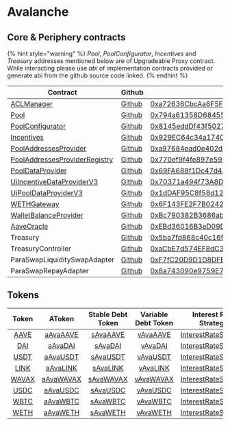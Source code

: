 # Avalanche

## Core & Periphery contracts

{% hint style="warning" %}
_Pool_, _PoolConfigurator_, _Incentives_ and _Treasury_ addresses mentioned below are of Upgradeable Proxy contract. While interacting please use _abi_ of implementation contracts provided or generate abi from the github source code linked.
{% endhint %}

| Contract                                                                                                       | Github                                                                                                                        | Address                                                                                                                    | ABI                                                                                                                             |
| -------------------------------------------------------------------------------------------------------------  | ----------------------------------------------------------------------------------------------------------------------------- | -------------------------------------------------------------------------------------------------------------------------- | ------------------------------------------------------------------------------------------------------------------------------- |
| [ACLManager](https://docs.aave.com/developers/core-contracts/aclmanager)                                       | [Github](https://github.com/aave/aave-v3-core/blob/master/contracts/protocol/configuration/ACLManager.sol)                    | [0xa72636CbcAa8F5FF95B2cc47F3CDEe83F3294a0B](https://snowtrace.io/address/0xa72636CbcAa8F5FF95B2cc47F3CDEe83F3294a0B#code) | [ABI](https://api.snowtrace.io/api?module=contract&action=getabi&address=0xa72636CbcAa8F5FF95B2cc47F3CDEe83F3294a0B&format=raw) |
| [Pool](https://docs.aave.com/developers/core-contracts/pool)                                                   | [Github](https://github.com/aave/aave-v3-core/blob/master/contracts/protocol/pool/Pool.sol)                                   | [0x794a61358D6845594F94dc1DB02A252b5b4814aD](https://snowtrace.io/address/0x794a61358D6845594F94dc1DB02A252b5b4814aD#code) | [ABI](https://api.snowtrace.io/api?module=contract&action=getabi&address=0xdf9e4abdbd94107932265319479643d3b05809dc&format=raw) |
| [PoolConfigurator](https://docs.aave.com/developers/core-contracts/poolconfigurator)                           | [Github](https://github.com/aave/aave-v3-core/blob/master/contracts/protocol/pool/PoolConfigurator.sol)                       | [0x8145eddDf43f50276641b55bd3AD95944510021E](https://snowtrace.io/address/0x8145eddDf43f50276641b55bd3AD95944510021E#code) | [ABI](https://api.snowtrace.io/api?module=contract&action=getabi&address=0xd6fa681e22306b0f4e605b979b7c9a1dfa865ade&format=raw) |
| [Incentives](https://docs.aave.com/developers/periphery-contracts/rewardscontroller)                           | [Github](https://github.com/aave/aave-v3-periphery/blob/master/contracts/rewards/RewardsController.sol)                       | [0x929EC64c34a17401F460460D4B9390518E5B473e](https://snowtrace.io/address/0x929EC64c34a17401F460460D4B9390518E5B473e#code) | [ABI](https://api.snowtrace.io/api?module=contract&action=getabi&address=0xaad324f7e4dd50c6b105820f8a877ee2dcbfa789&format=raw) |
| [PoolAddressesProvider](https://docs.aave.com/developers/core-contracts/pooladdressesprovider)                 | [Github](https://github.com/aave/aave-v3-core/blob/master/contracts/protocol/configuration/PoolAddressesProvider.sol)         | [0xa97684ead0e402dC232d5A977953DF7ECBaB3CDb](https://snowtrace.io/address/0xa97684ead0e402dC232d5A977953DF7ECBaB3CDb#code) | [ABI](https://api.snowtrace.io/api?module=contract&action=getabi&address=0xa97684ead0e402dC232d5A977953DF7ECBaB3CDb&format=raw) |
| [PoolAddressesProviderRegistry](https://docs.aave.com/developers/core-contracts/pooladdressesproviderregistry) | [Github](https://github.com/aave/aave-v3-core/blob/master/contracts/protocol/configuration/PoolAddressesProviderRegistry.sol) | [0x770ef9f4fe897e59daCc474EF11238303F9552b6](https://snowtrace.io/address/0x770ef9f4fe897e59daCc474EF11238303F9552b6#code) | [ABI](https://api.snowtrace.io/api?module=contract&action=getabi&address=0x770ef9f4fe897e59daCc474EF11238303F9552b6&format=raw) |
| [PoolDataProvider](https://docs.aave.com/developers/core-contracts/aaveprotocoldataprovider)                   | [Github](https://github.com/aave/aave-v3-core/blob/master/contracts/misc/AaveProtocolDataProvider.sol)                        | [0x69FA688f1Dc47d4B5d8029D5a35FB7a548310654](https://snowtrace.io/address/0x69fa688f1dc47d4b5d8029d5a35fb7a548310654#code) | [ABI](https://api.snowtrace.io/api?module=contract&action=getabi&address=0x69fa688f1dc47d4b5d8029d5a35fb7a548310654&format=raw) |
| [UiIncentiveDataProviderV3](https://docs.aave.com/developers/periphery-contracts/uiincentivedataproviderv3)    | [Github](https://github.com/aave/aave-v3-periphery/blob/master/contracts/misc/UiIncentiveDataProviderV3.sol)                  | [0x70371a494f73A8Df658C5cd29E2C1601787e1009](https://snowtrace.io/address/0x70371a494f73A8Df658C5cd29E2C1601787e1009#code) | [ABI](https://api.snowtrace.io/api?module=contract&action=getabi&address=0x70371a494f73A8Df658C5cd29E2C1601787e1009&format=raw) |
| [UiPoolDataProviderV3](https://docs.aave.com/developers/periphery-contracts/uipooldataproviderv3)              | [Github](https://github.com/aave/aave-v3-periphery/blob/master/contracts/misc/UiPoolDataProviderV3.sol)                       | [0x1dDAF95C8f58d1283E9aE5e3C964b575D7cF7aE3](https://snowtrace.io/address/0x1dDAF95C8f58d1283E9aE5e3C964b575D7cF7aE3#code) | [ABI](https://api.snowtrace.io/api?module=contract&action=getabi&address=0x1dDAF95C8f58d1283E9aE5e3C964b575D7cF7aE3&format=raw) |
| [WETHGateway](https://docs.aave.com/developers/periphery-contracts/wethgateway)                                | [Github](https://github.com/aave/aave-v3-periphery/blob/master/contracts/misc/WETHGateway.sol)                                | [0x6F143FE2F7B02424ad3CaD1593D6f36c0Aab69d7](https://snowtrace.io/address/0x6F143FE2F7B02424ad3CaD1593D6f36c0Aab69d7#code) | [ABI](https://api.snowtrace.io/api?module=contract&action=getabi&address=0x6F143FE2F7B02424ad3CaD1593D6f36c0Aab69d7&format=raw) |
| [WalletBalanceProvider](https://docs.aave.com/developers/periphery-contracts/walletbalanceprovider)            | [Github](https://github.com/aave/aave-v3-periphery/blob/master/contracts/misc/WalletBalanceProvider.sol)                      | [0xBc790382B3686abffE4be14A030A96aC6154023a](https://snowtrace.io/address/0xBc790382B3686abffE4be14A030A96aC6154023a#code) | [ABI](https://api.snowtrace.io/api?module=contract&action=getabi&address=0xBc790382B3686abffE4be14A030A96aC6154023a&format=raw) |
| [AaveOracle](https://docs.aave.com/developers/core-contracts/aaveoracle)                                       | [Github](https://github.com/aave/aave-v3-core/blob/master/contracts/misc/AaveOracle.sol)                                      | [0xEBd36016B3eD09D4693Ed4251c67Bd858c3c7C9C](https://snowtrace.io/address/0xEBd36016B3eD09D4693Ed4251c67Bd858c3c7C9C#code) | [ABI](https://api.snowtrace.io/api?module=contract&action=getabi&address=0xEBd36016B3eD09D4693Ed4251c67Bd858c3c7C9C&format=raw) |
| Treasury                                                                                                       | [Github](https://github.com/aave/aave-v3-periphery/blob/master/contracts/treasury/Collector.sol)                              | [0x5ba7fd868c40c16f7aDfAe6CF87121E13FC2F7a0](https://snowtrace.io/address/0x5ba7fd868c40c16f7aDfAe6CF87121E13FC2F7a0#code) | [ABI](https://api.snowtrace.io/api?module=contract&action=getabi&address=0xa6a7b56f27c9c943945e8a636c01e433240700d8&format=raw) |
| TreasuryController                                                                                             | [Github](https://github.com/aave/aave-v3-periphery/blob/master/contracts/treasury/CollectorController.sol)                    | [0xaCbE7d574EF8dC39435577eb638167Aca74F79f0](https://snowtrace.io/address/0xaCbE7d574EF8dC39435577eb638167Aca74F79f0#code) | [ABI](https://api.snowtrace.io/api?module=contract&action=getabi&address=0xaCbE7d574EF8dC39435577eb638167Aca74F79f0&format=raw) |
| ParaSwapLiquiditySwapAdapter                                                                                   | [Github](https://github.com/aave/aave-v3-periphery/blob/master/contracts/adapters/paraswap/ParaSwapLiquiditySwapAdapter.sol)  | [0xF7fC20D9D1D8DFE55F5F2c3180272a5747dD327F](https://snowtrace.io/address/0xF7fC20D9D1D8DFE55F5F2c3180272a5747dD327F#code) |                                                                                                                                 |
| ParaSwapRepayAdapter                                                                                           | [Github](https://github.com/aave/aave-v3-periphery/blob/master/contracts/adapters/paraswap/ParaSwapRepayAdapter.sol)          | [0x8a743090e9759E758d15a4CFd18408fb6332c625](https://snowtrace.io/address/0x8a743090e9759e758d15a4cfd18408fb6332c625#code) |                                                                                                                                 |

## Tokens

|                                         Token                                        |                                          AToken                                          |                                     Stable Debt Token                                     |                                    Variable Debt Token                                   |                                        Interest Rate Strategy                                        |
| :----------------------------------------------------------------------------------: | :--------------------------------------------------------------------------------------: | :---------------------------------------------------------------------------------------: | :--------------------------------------------------------------------------------------: | :--------------------------------------------------------------------------------------------------: |
|    [AAVE](https://snowtrace.io/address/0x63a72806098bd3d9520cc43356dd78afe5d386d9)   |    [aAvaAAVE](https://snowtrace.io/address/0xf329e36C7bF6E5E86ce2150875a84Ce77f477375)   |    [sAvaAAVE](https://snowtrace.io/address/0xfAeF6A702D15428E588d4C0614AEFb4348D83D48)    |    [vAvaAAVE](https://snowtrace.io/address/0xE80761Ea617F66F96274eA5e8c37f03960ecC679)   | [InterestRateStrategy](https://snowtrace.io/address/0x79a906e8c998d2fb5C5D66d23c4c5416Fe0168D6#code) |
|    [DAI](https://snowtrace.io/address/0xd586E7F844cEa2F87f50152665BCbc2C279D8d70)    |    [aAvaDAI](https://snowtrace.io/address/0x82E64f49Ed5EC1bC6e43DAD4FC8Af9bb3A2312EE)    |     [sAvaDAI](https://snowtrace.io/address/0xd94112B5B62d53C9402e7A60289c6810dEF1dC9B)    |    [vAvaDAI](https://snowtrace.io/address/0x8619d80FB0141ba7F184CbF22fd724116D9f7ffC)    | [InterestRateStrategy](https://snowtrace.io/address/0xfab05a6aF585da2F96e21452F91E812452996BD3#code) |
| [USDT](https://snowtrace.io/address/0x9702230A8Ea53601f5cD2dc00fDBc13d4dF4A8c7#code) | [aAvaUSDT](https://snowtrace.io/address/0x6ab707Aca953eDAeFBc4fD23bA73294241490620#code) |  [sAvaUSDT](https://snowtrace.io/address/0x70eFfc565DB6EEf7B927610155602d31b670e802#code) | [vAvaUSDT](https://snowtrace.io/address/0xfb00AC187a8Eb5AFAE4eACE434F493Eb62672df7#code) | [InterestRateStrategy](https://snowtrace.io/address/0xf4a0039F2d4a2EaD5216AbB6Ae4C4C3AA2dB9b82#code) |
|    [LINK](https://snowtrace.io/address/0x5947BB275c521040051D82396192181b413227A3)   |    [aAvaLINK](https://snowtrace.io/address/0x191c10Aa4AF7C30e871E70C95dB0E4eb77237530)   |  [sAvaLINK](https://snowtrace.io/address/0x89D976629b7055ff1ca02b927BA3e020F22A44e4#code) |    [vAvaLINK](https://snowtrace.io/address/0x953A573793604aF8d41F306FEb8274190dB4aE0e)   | [InterestRateStrategy](https://snowtrace.io/address/0x79a906e8c998d2fb5C5D66d23c4c5416Fe0168D6#code) |
|   [WAVAX](https://snowtrace.io/address/0xB31f66AA3C1e785363F0875A1B74E27b85FD66c7)   |   [aAvaWAVAX](https://snowtrace.io/address/0x6d80113e533a2C0fe82EaBD35f1875DcEA89Ea97)   | [sAvaWAVAX](https://snowtrace.io/address/0xF15F26710c827DDe8ACBA678682F3Ce24f2Fb56E#code) |   [vAvaWAVAX](https://snowtrace.io/address/0x4a1c3aD6Ed28a636ee1751C69071f6be75DEb8B8)   | [InterestRateStrategy](https://snowtrace.io/address/0x79a906e8c998d2fb5C5D66d23c4c5416Fe0168D6#code) |
|    [USDC](https://snowtrace.io/address/0xB97EF9Ef8734C71904D8002F8b6Bc66Dd9c48a6E)   |    [aAvaUSDC](https://snowtrace.io/address/0x625E7708f30cA75bfd92586e17077590C60eb4cD)   |  [sAvaUSDC](https://snowtrace.io/address/0x307ffe186F84a3bc2613D1eA417A5737D69A7007#code) |    [vAvaUSDC](https://snowtrace.io/address/0xFCCf3cAbbe80101232d343252614b6A3eE81C989)   | [InterestRateStrategy](https://snowtrace.io/address/0xf4a0039F2d4a2EaD5216AbB6Ae4C4C3AA2dB9b82#code) |
|    [WBTC](https://snowtrace.io/address/0x50b7545627a5162F82A992c33b87aDc75187B218)   |    [aAvaWBTC](https://snowtrace.io/address/0x078f358208685046a11C85e8ad32895DED33A249)   |  [sAvaWBTC](https://snowtrace.io/address/0x633b207Dd676331c413D4C013a6294B0FE47cD0e#code) |    [vAvaWBTC](https://snowtrace.io/address/0x92b42c66840C7AD907b4BF74879FF3eF7c529473)   | [InterestRateStrategy](https://snowtrace.io/address/0x79a906e8c998d2fb5C5D66d23c4c5416Fe0168D6#code) |
|    [WETH](https://snowtrace.io/address/0x49D5c2BdFfac6CE2BFdB6640F4F80f226bc10bAB)   |    [aAvaWETH](https://snowtrace.io/address/0xe50fA9b3c56FfB159cB0FCA61F5c9D750e8128c8)   |  [sAvaWETH](https://snowtrace.io/address/0xD8Ad37849950903571df17049516a5CD4cbE55F6#code) |    [vAvaWETH](https://snowtrace.io/address/0x0c84331e39d6658Cd6e6b9ba04736cC4c4734351)   | [InterestRateStrategy](https://snowtrace.io/address/0x79a906e8c998d2fb5C5D66d23c4c5416Fe0168D6#code) |
